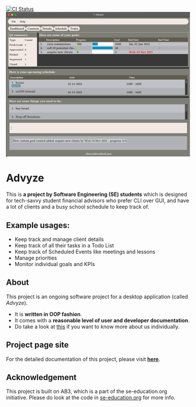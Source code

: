 [![CI Status](https://github.com/AY2122S1-CS2103-T14-4/tp/workflows/Java%20CI/badge.svg)](https://github.com/AY2122S1-CS2103-T14-4/tp/actions)
![Ui](docs/images/dashboard-tab-v1.4.png)

# Advyze
This is **a project by Software Engineering (SE) students** which is designed for tech-savvy student financial advisors who prefer CLI over GUI, and have a lot of clients and a busy school schedule to keep track of.<br>
## Example usages:
  * Keep track and manage client details
  * Keep track of all their tasks in a Todo List
  * Keep track of Scheduled Events like meetings and lessons
  * Manage priorities
  * Monitor individual goals and KPIs

## About
This project is an ongoing software project for a desktop application (called _Advyze_).
  * It is **written in OOP fashion**.
  * It comes with a **reasonable level of user and developer documentation**.
  * Do take a look at [this](docs/AboutUs.md) if you want to know more about us individually.
## Project page site
For the detailed documentation of this project, please visit **[here](https://ay2122s1-cs2103-t14-4.github.io/tp/)**.

## Acknowledgement
This project is built on AB3, which is a part of the se-education.org initiative. Please do look at the code in [se-education.org](https://se-education.org#https://se-education.org/#contributing) for more info.
